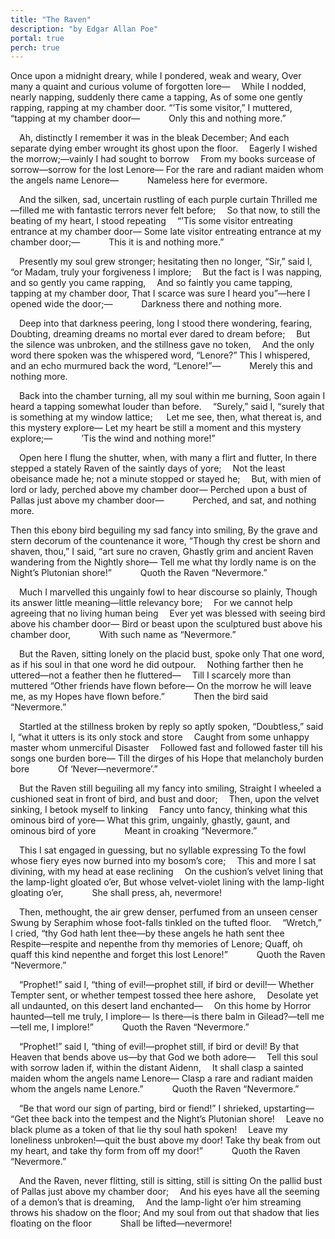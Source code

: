 ```yaml
---
title: "The Raven"
description: "by Edgar Allan Poe"
portal: true
perch: true
---
```


Once upon a midnight dreary, while I pondered, weak and weary,
Over many a quaint and curious volume of forgotten lore—
&emsp;While I nodded, nearly napping, suddenly there came a tapping,
As of some one gently rapping, rapping at my chamber door.
“’Tis some visitor,” I muttered, “tapping at my chamber door—
&emsp;&emsp;&emsp;Only this and nothing more.”

&emsp;Ah, distinctly I remember it was in the bleak December;
And each separate dying ember wrought its ghost upon the floor.
&emsp;Eagerly I wished the morrow;—vainly I had sought to borrow
&emsp;From my books surcease of sorrow—sorrow for the lost Lenore—
For the rare and radiant maiden whom the angels name Lenore—
&emsp;&emsp;&emsp;Nameless here for evermore.

&emsp;And the silken, sad, uncertain rustling of each purple curtain
Thrilled me—filled me with fantastic terrors never felt before;
&emsp;So that now, to still the beating of my heart, I stood repeating
&emsp;“’Tis some visitor entreating entrance at my chamber door—
Some late visitor entreating entrance at my chamber door;—
&emsp;&emsp;&emsp;This it is and nothing more.”

&emsp;Presently my soul grew stronger; hesitating then no longer,
“Sir,” said I, “or Madam, truly your forgiveness I implore;
&emsp;But the fact is I was napping, and so gently you came rapping,
&emsp;And so faintly you came tapping, tapping at my chamber door,
That I scarce was sure I heard you”—here I opened wide the door;—
&emsp;&emsp;&emsp;Darkness there and nothing more.

&emsp;Deep into that darkness peering, long I stood there wondering, fearing,
Doubting, dreaming dreams no mortal ever dared to dream before;
&emsp;But the silence was unbroken, and the stillness gave no token,
&emsp;And the only word there spoken was the whispered word, “Lenore?”
This I whispered, and an echo murmured back the word, “Lenore!”—
&emsp;&emsp;&emsp;Merely this and nothing more.

&emsp;Back into the chamber turning, all my soul within me burning,
Soon again I heard a tapping somewhat louder than before.
&emsp;“Surely,” said I, “surely that is something at my window lattice;
&emsp;  Let me see, then, what thereat is, and this mystery explore—
Let my heart be still a moment and this mystery explore;—
&emsp;&emsp;&emsp;’Tis the wind and nothing more!”

&emsp;Open here I flung the shutter, when, with many a flirt and flutter,
In there stepped a stately Raven of the saintly days of yore;
&emsp;Not the least obeisance made he; not a minute stopped or stayed he;
&emsp;But, with mien of lord or lady, perched above my chamber door—
Perched upon a bust of Pallas just above my chamber door—
&emsp;&emsp;&emsp;Perched, and sat, and nothing more.

Then this ebony bird beguiling my sad fancy into smiling,
By the grave and stern decorum of the countenance it wore,
“Though thy crest be shorn and shaven, thou,” I said, “art sure no craven,
Ghastly grim and ancient Raven wandering from the Nightly shore—
Tell me what thy lordly name is on the Night’s Plutonian shore!”
&emsp;&emsp;&emsp;Quoth the Raven “Nevermore.”

&emsp;Much I marvelled this ungainly fowl to hear discourse so plainly,
Though its answer little meaning—little relevancy bore;
&emsp;For we cannot help agreeing that no living human being
&emsp;Ever yet was blessed with seeing bird above his chamber door—
Bird or beast upon the sculptured bust above his chamber door,
&emsp;&emsp;&emsp;With such name as “Nevermore.”

&emsp;But the Raven, sitting lonely on the placid bust, spoke only
That one word, as if his soul in that one word he did outpour.
&emsp;Nothing farther then he uttered—not a feather then he fluttered—
&emsp;Till I scarcely more than muttered “Other friends have flown before—
On the morrow he will leave me, as my Hopes have flown before.”
&emsp;&emsp;&emsp;Then the bird said “Nevermore.”

&emsp;Startled at the stillness broken by reply so aptly spoken,
“Doubtless,” said I, “what it utters is its only stock and store
&emsp;Caught from some unhappy master whom unmerciful Disaster
&emsp;Followed fast and followed faster till his songs one burden bore—
Till the dirges of his Hope that melancholy burden bore
&emsp;&emsp;&emsp;Of ‘Never—nevermore’.”

&emsp;But the Raven still beguiling all my fancy into smiling,
Straight I wheeled a cushioned seat in front of bird, and bust and door;
&emsp;Then, upon the velvet sinking, I betook myself to linking
&emsp;Fancy unto fancy, thinking what this ominous bird of yore—
What this grim, ungainly, ghastly, gaunt, and ominous bird of yore
&emsp;&emsp;&emsp;Meant in croaking “Nevermore.”

&emsp;This I sat engaged in guessing, but no syllable expressing
To the fowl whose fiery eyes now burned into my bosom’s core;
&emsp;This and more I sat divining, with my head at ease reclining
&emsp;On the cushion’s velvet lining that the lamp-light gloated o’er,
But whose velvet-violet lining with the lamp-light gloating o’er,
&emsp;&emsp;&emsp;She shall press, ah, nevermore!

&emsp;Then, methought, the air grew denser, perfumed from an unseen censer
Swung by Seraphim whose foot-falls tinkled on the tufted floor.
&emsp;“Wretch,” I cried, “thy God hath lent thee—by these angels he hath sent thee
&emsp;Respite—respite and nepenthe from thy memories of Lenore;
Quaff, oh quaff this kind nepenthe and forget this lost Lenore!”
&emsp;&emsp;&emsp;Quoth the Raven “Nevermore.”

&emsp;“Prophet!” said I, “thing of evil!—prophet still, if bird or devil!—
Whether Tempter sent, or whether tempest tossed thee here ashore,
&emsp;Desolate yet all undaunted, on this desert land enchanted—
&emsp;On this home by Horror haunted—tell me truly, I implore—
Is there—is there balm in Gilead?—tell me—tell me, I implore!”
&emsp;&emsp;&emsp;Quoth the Raven “Nevermore.”

&emsp;“Prophet!” said I, “thing of evil!—prophet still, if bird or devil!
By that Heaven that bends above us—by that God we both adore—
&emsp;Tell this soul with sorrow laden if, within the distant Aidenn,
&emsp;It shall clasp a sainted maiden whom the angels name Lenore—
Clasp a rare and radiant maiden whom the angels name Lenore.”
&emsp;&emsp;&emsp;Quoth the Raven “Nevermore.”

&emsp;“Be that word our sign of parting, bird or fiend!” I shrieked, upstarting—
“Get thee back into the tempest and the Night’s Plutonian shore!
&emsp;Leave no black plume as a token of that lie thy soul hath spoken!
&emsp;Leave my loneliness unbroken!—quit the bust above my door!
Take thy beak from out my heart, and take thy form from off my door!”
&emsp;&emsp;&emsp;Quoth the Raven “Nevermore.”

&emsp;And the Raven, never flitting, still is sitting, still is sitting
On the pallid bust of Pallas just above my chamber door;
&emsp;And his eyes have all the seeming of a demon’s that is dreaming,
&emsp;And the lamp-light o’er him streaming throws his shadow on the floor;
And my soul from out that shadow that lies floating on the floor
&emsp;&emsp;&emsp;Shall be lifted—nevermore!
